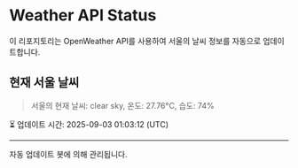 
# Weather API Status

이 리포지토리는 OpenWeather API를 사용하여 서울의 날씨 정보를 자동으로 업데이트합니다.

## 현재 서울 날씨
> 서울의 현재 날씨: clear sky, 온도: 27.76°C, 습도: 74%

⏳ 업데이트 시간: 2025-09-03 01:03:12 (UTC)

---
자동 업데이트 봇에 의해 관리됩니다.
